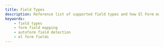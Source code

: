 ```yaml
---
title: Field Types
description: Reference list of supported field types and how El Form maps schema definitions to form inputs.
keywords:
	- field types
	- form field mapping
	- autoform field detection
	- el form fields
---
```

